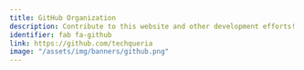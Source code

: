 ```yaml
---
title: GitHub Organization
description: Contribute to this website and other development efforts!
identifier: fab fa-github
link: https://github.com/techqueria
image: "/assets/img/banners/github.png"
---
```

